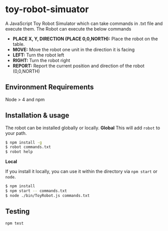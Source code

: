 # toy-robot-simuator

A JavaScript Toy Robot Simulator which can take commands in .txt file and execute them. The Robot can execute the below commands

- **PLACE X, Y, DIRECTION (PLACE 0,0,NORTH):** Place the robot on the table.
- **MOVE:** Move the robot one unit in the direction it is facing
- **LEFT:** Turn the robot left
- **RIGHT:** Turn the robot right
- **REPORT:** Report the current position and direction of the robot (0,0,NORTH)

## Environment Requirements
Node > 4 and npm

## Installation  & usage

The robot can be installed globally or locally. 
**Global**
This will add ```robot``` to your path.  
```sh
$ npm install -g
$ robot commands.txt
$ robot help
```
**Local**

If you install it locally, you can use it within the directory via ```npm start``` or ```node```.
```sh
$ npm install
$ npm start -- commands.txt
$ node ./bin/ToyRobot.js commands.txt
```

## Testing
```sh
npm test
```
